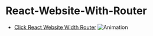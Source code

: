 # React-Website-With-Router



- <a href="https://relaxed-quokka-791cfe.netlify.app/" target="_blank" >Click React Website Width Router</a>
![Animation](https://user-images.githubusercontent.com/101858286/181959586-f743143e-96f8-47cf-bafb-79eacc13b826.gif)


